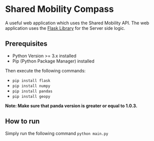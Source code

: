 # Shared Mobility Compass
A useful web application which uses the Shared Mobility API.
The web application uses the [Flask Library](https://flask.palletsprojects.com/en/1.1.x/) for the Server side logic.

## Prerequisites
* Python Version >= 3.x installed
* Pip (Python Package Manager) installed

Then execute the following commands:
* `pip install flask`
* `pip install numpy`
* `pip install pandas`
* `pip install geopy`

**Note: Make sure that panda version is greater or equal to 1.0.3.**


## How to run
Simply run the following command `python main.py`
